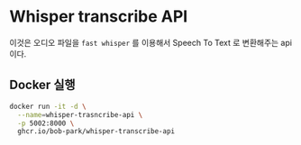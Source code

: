 # Whisper transcribe API
이것은 오디오 파일을 `fast whisper` 를 이용해서 Speech To Text 로 변환해주는 api 이다.

## Docker 실행
```bash
docker run -it -d \
  --name=whisper-trasncribe-api \
  -p 5002:8000 \
  ghcr.io/bob-park/whisper-transcribe-api
```